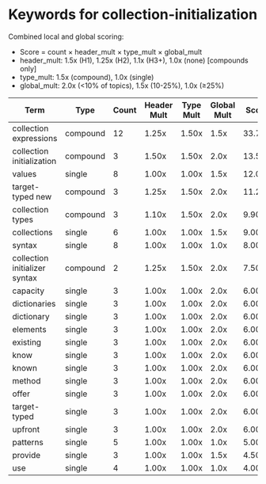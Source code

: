 # Keywords for collection-initialization

Combined local and global scoring:
- Score = count × header_mult × type_mult × global_mult
- header_mult: 1.5x (H1), 1.25x (H2), 1.1x (H3+), 1.0x (none) [compounds only]
- type_mult: 1.5x (compound), 1.0x (single)
- global_mult: 2.0x (<10% of topics), 1.5x (10-25%), 1.0x (≥25%)

| Term | Type | Count | Header Mult | Type Mult | Global Mult | Score |
|------|------|-------|-------------|-----------|-------------|-------|
| collection expressions | compound | 12 | 1.25x | 1.50x | 1.5x | 33.750 |
| collection initialization | compound | 3 | 1.50x | 1.50x | 2.0x | 13.500 |
| values | single | 8 | 1.00x | 1.00x | 1.5x | 12.000 |
| target-typed new | compound | 3 | 1.25x | 1.50x | 2.0x | 11.250 |
| collection types | compound | 3 | 1.10x | 1.50x | 2.0x | 9.900 |
| collections | single | 6 | 1.00x | 1.00x | 1.5x | 9.000 |
| syntax | single | 8 | 1.00x | 1.00x | 1.0x | 8.000 |
| collection initializer syntax | compound | 2 | 1.25x | 1.50x | 2.0x | 7.500 |
| capacity | single | 3 | 1.00x | 1.00x | 2.0x | 6.000 |
| dictionaries | single | 3 | 1.00x | 1.00x | 2.0x | 6.000 |
| dictionary | single | 3 | 1.00x | 1.00x | 2.0x | 6.000 |
| elements | single | 3 | 1.00x | 1.00x | 2.0x | 6.000 |
| existing | single | 3 | 1.00x | 1.00x | 2.0x | 6.000 |
| know | single | 3 | 1.00x | 1.00x | 2.0x | 6.000 |
| known | single | 3 | 1.00x | 1.00x | 2.0x | 6.000 |
| method | single | 3 | 1.00x | 1.00x | 2.0x | 6.000 |
| offer | single | 3 | 1.00x | 1.00x | 2.0x | 6.000 |
| target-typed | single | 3 | 1.00x | 1.00x | 2.0x | 6.000 |
| upfront | single | 3 | 1.00x | 1.00x | 2.0x | 6.000 |
| patterns | single | 5 | 1.00x | 1.00x | 1.0x | 5.000 |
| provide | single | 3 | 1.00x | 1.00x | 1.5x | 4.500 |
| use | single | 4 | 1.00x | 1.00x | 1.0x | 4.000 |
